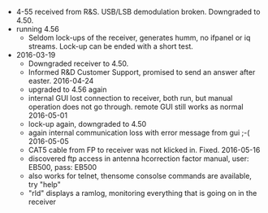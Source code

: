 
* 4-55 received from R&S. USB/LSB demodulation broken. Downgraded to 4.50.
* running 4.56 
    * Seldom lock-ups of the receiver, generates humm, no ifpanel or iq streams. Lock-up can be ended with a short test.
* 2016-03-19
    * Downgraded receiver to 4.50.
    * Informed R&D Customer Support, promised to send an answer after easter.
2016-04-24
    * upgraded to 4.56 again
    * internal GUI lost connection to receiver, both run, but manual operation does not go through. remote GUI still works as normal
2016-05-01
    * lock-up again, downgraded to 4.50
    * again internal communication loss with error message from gui ;-(
2016-05-05
    * CAT5 cable from FP to receiver was not klicked in. Fixed.
2016-05-16
    * discovered ftp access in antenna hcorrection factor manual, user: EB500, pass: EB500
    * also works for telnet, thensome consolse commands are available, try "help"
    * "rld" displays a ramlog, monitoring everything that is going on in the receiver
     
    


